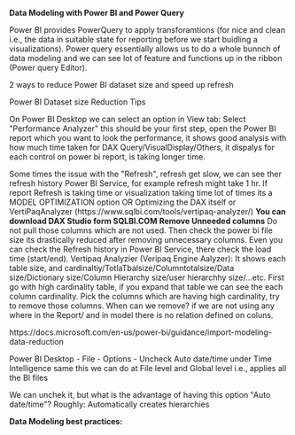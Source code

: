 
<b>Data Modeling with Power BI and Power Query</b>
<p>Power BI provides PowerQuery to apply transforamtions 
(for nice and clean i.e., the data in suitable state for reporting before we start buidling a 
visualizations). Power query essentially allows us to do a whole bunnch of data modeling and we can see 
lot of feature and functions up in the ribbon (Power query Editor).
</p>

<p>
2 ways to reduce Power BI dataset size and speed up refresh
<p> Power BI Dataset size Reduction Tips</p>
      <p>
      On Power BI Desktop we can select an option in View tab: 
      Select "Performance Analyzer" this should be your first step, open the Power BI report which you want to 
      look the performance, it shows good analysis with how much time taken for DAX Query/VisualDisplay/Others, it dispalys for each control
      on power bi report, is taking longer time.
      </p>
      Some times the issue with the "Refresh", refresh get slow, we can see ther refresh history Power BI Service,
      for example refresh might take 1 hr. If report Refresh is taking time or visualization taking time lot of times its a MODEL OPTIMIZATION option
      OR Optimizing the DAX itself or VertiPaqAnalyzer (https://www.sqlbi.com/tools/vertipaq-analyzer/)
      <b> You can download DAX Studio form SQLBI.COM</b>
      <b>Remove Unneeded columns</b> Do not pull those columns which are not used. Then check the power bi file size its drastically reduced after removing unnecessary columns. Even you can check the Refresh history in Power BI Service, there check the load time (start/end).
      Vertipaq Analyzier (Veripaq Engine Aalyzer): It shows each table size, and cardinaltiy/TotlaTbalsize/Columntotalsize/Data size/Dictionary size/Column Hierarchy size/user hierarchhy size/...etc. 
      First go with high cardinality table, if you expand that table we can see the each column cardinality. Pick the columns which are having high cardinality, try to remove those columns. When can we remove? if we are not using any where in the Report/ and in model there is no relation defined on coluns.
</p>
https://docs.microsoft.com/en-us/power-bi/guidance/import-modeling-data-reduction
<p>
<p> Power BI Desktop - File - Options - Uncheck Auto date/time under Time Intelligence 
same this we can do at File level and Global level i.e., applies all the BI files

We can unchek it, but what is the advantage of having this option "Auto date/time"?
Roughly: Automatically creates hierarchies  
</p>
<b> Data Modeling best practices:<b/>
</p>
